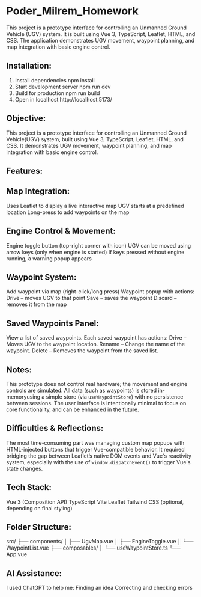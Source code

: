 # Poder_Milrem_Homework

This project is a prototype interface for controlling an Unmanned Ground Vehicle (UGV) system. It is built using Vue 3, TypeScript, Leaflet, HTML, and CSS. The application demonstrates UGV movement, waypoint planning, and map integration with basic engine control.

## Installation:
1. Install dependencies
    npm install
2. Start development server
    npm run dev
3. Build for production
    npm run build
4. Open in localhost
    http://localhost:5173/

## Objective:
This project is a prototype interface for controlling an Unmanned Ground            Vehicle(UGV) system, built using Vue 3, TypeScript, Leaflet, HTML, and CSS.
It demonstrates UGV movement, waypoint planning, and map integration with basic engine control.

## Features:

## Map Integration:
Uses Leaflet to display a live interactive map
UGV starts at a predefined location
Long-press to add waypoints on the map

## Engine Control & Movement:
Engine toggle button (top-right corner with icon)
UGV can be moved using arrow keys (only when engine is started)
If keys pressed without engine running, a warning popup appears

## Waypoint System:
Add waypoint via map (right-click/long press)
Waypoint popup with actions:
    Drive – moves UGV to that point
    Save – saves the waypoint
    Discard – removes it from the map

## Saved Waypoints Panel:
View a list of saved waypoints.
Each saved waypoint has actions:
    Drive – Moves UGV to the waypoint location.
    Rename – Change the name of the waypoint.
    Delete – Removes the waypoint from the saved list.
    
## Notes:
This prototype does not control real hardware; the movement and engine controls are simulated.
All data (such as waypoints) is stored in-memoryusing a simple store (via `useWaypointStore`) with no persistence between sessions.
The user interface is intentionally minimal to focus on core functionality, and can be enhanced in the future.

## Difficulties & Reflections:
The most time-consuming part was managing custom map popups with HTML-injected buttons that trigger Vue-compatible behavior. It required bridging the gap between Leaflet’s native DOM events and Vue's reactivity system, especially with the use of `window.dispatchEvent()` to trigger Vue's state changes.

## Tech Stack:
Vue 3 (Composition API)
TypeScript
Vite
Leaflet
Tailwind CSS (optional, depending on final styling)

## Folder Structure:
src/
├── components/
│   ├── UgvMap.vue
│   ├── EngineToggle.vue
│   └── WaypointList.vue
├── composables/
│   └── useWaypointStore.ts
└── App.vue

## AI Assistance:
I used ChatGPT to help me:
Finding an idea
Correcting and checking errors
